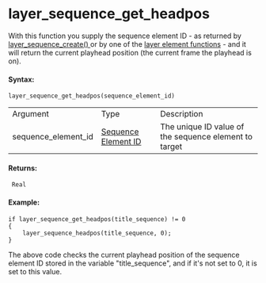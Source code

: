 # layer_sequence_get_headpos

With this function you supply the sequence element ID - as returned by [
layer_sequence_create() ](layer_sequence_create) or by one of the
[layer element
functions](../General_Layer_Functions/General_Layer_Functions) - and
it will return the current playhead position (the current frame the
playhead is on).

#### Syntax:

``` gml
layer_sequence_get_headpos(sequence_element_id)
```

|                     |                                                                                                                                              |                                                       |
|---------------------|----------------------------------------------------------------------------------------------------------------------------------------------|-------------------------------------------------------|
| Argument            | Type                                                                                                                                         | Description                                           |
| sequence_element_id |  [Sequence Element ID](../../../../../../GameMaker_Language/GML_Reference/Asset_Management/Rooms/Sequence_Layers/layer_sequence_create)  | The unique ID value of the sequence element to target |

#### Returns:

``` gml
 Real
```

#### Example:

``` gml
if layer_sequence_get_headpos(title_sequence) != 0
{
    layer_sequence_headpos(title_sequence, 0);
}
```

The above code checks the current playhead position of the sequence
element ID stored in the variable "title_sequence", and if it's not set
to 0, it is set to this value.
